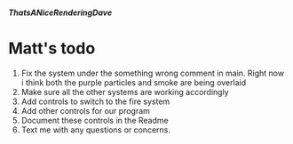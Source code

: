 ##### ThatsANiceRenderingDave
# Matt's todo
1. Fix the system under the something wrong comment in main. Right now i think both the purple particles and smoke are being overlaid
2. Make sure all the other systems are working accordingly
3. Add controls to switch to the fire system 
4. Add other controls for our program
5. Document these controls in the Readme 
6. Text me with any questions or concerns.
